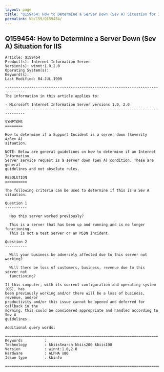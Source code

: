 ```yaml
---
layout: page
title: "Q159454: How to Determine a Server Down (Sev A) Situation for IIS"
permalink: kb/159/Q159454/
---
```


## Q159454: How to Determine a Server Down (Sev A) Situation for IIS

	Article: Q159454
	Product(s): Internet Information Server
	Version(s): winnt:1.0,2.0
	Operating System(s): 
	Keyword(s): 
	Last Modified: 04-JUL-1999
	
	-------------------------------------------------------------------------------
	The information in this article applies to:
	
	- Microsoft Internet Information Server versions 1.0, 2.0 
	-------------------------------------------------------------------------------
	
	SYMPTOMS
	========
	
	How to determine if a Support Incident is a server down (Severity A/Sev A)
	situation.
	
	NOTE: Below are general guidelines on how to determine if an Internet Information
	Server service request is a server down (Sev A) condition. These are general
	guidelines and not absolute rules.
	
	RESOLUTION
	==========
	
	The following criteria can be used to determine if this is a Sev A situation.
	
	Question 1
	----------
	
	  Has this server worked previously?
	
	  This is a server that has been up and running and is no longer functioning.
	  This is not a test server or an MSDN incident.
	
	Question 2
	----------
	
	  Will your business be adversely affected due to this server not working?
	
	  Will there be loss of customers, business, revenue due to this server not
	  functioning?
	
	If this computer, with its current configuration and operating system (OS), has
	been previously working and/or there will be a loss of business, revenue, and/or
	productivity and/or this issue cannot be opened and deferred for callback in the
	morning, this could be considered appropriate and handled according to Sev A
	guidelines.
	
	Additional query words:
	
	======================================================================
	Keywords          :  
	Technology        : kbiisSearch kbiis200 kbiis100
	Version           : winnt:1.0,2.0
	Hardware          : ALPHA x86
	Issue type        : kbinfo
	
	=============================================================================
	
